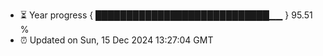 - ⏳ Year progress { ████████████████████████████▁▁ } 95.51 %
- ⏰ Updated on Sun, 15 Dec 2024 13:27:04 GMT

